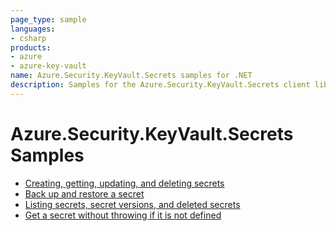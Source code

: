 ```yaml
---
page_type: sample
languages:
- csharp
products:
- azure
- azure-key-vault
name: Azure.Security.KeyVault.Secrets samples for .NET
description: Samples for the Azure.Security.KeyVault.Secrets client library.
---
```


# Azure.Security.KeyVault.Secrets Samples

- [Creating, getting, updating, and deleting secrets](https://github.com/Azure/azure-sdk-for-net/blob/main/sdk/keyvault/Azure.Security.KeyVault.Secrets/samples/Sample1_HelloWorld.md)
- [Back up and restore a secret](https://github.com/Azure/azure-sdk-for-net/blob/main/sdk/keyvault/Azure.Security.KeyVault.Secrets/samples/Sample2_BackupAndRestore.md)
- [Listing secrets, secret versions, and deleted secrets](https://github.com/Azure/azure-sdk-for-net/blob/main/sdk/keyvault/Azure.Security.KeyVault.Secrets/samples/Sample3_GetSecrets.md)
- [Get a secret without throwing if it is not defined](https://github.com/heaths/azure-sdk-for-net/blob/main/sdk/keyvault/Azure.Security.KeyVault.Secrets/samples/Sample4_GetSecretIfExists.md)
